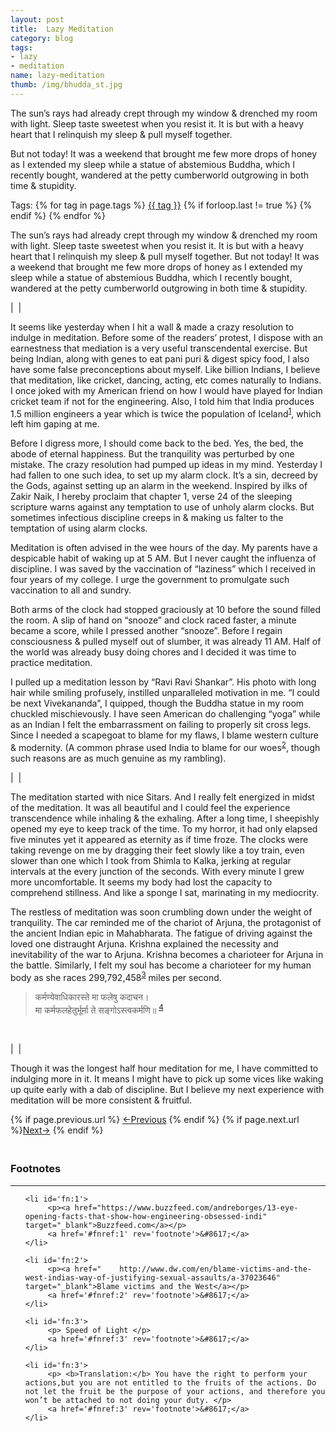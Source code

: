 ```yaml
---
layout: post
title:  Lazy Meditation 
category: blog
tags:
- lazy 
- meditation
name: lazy-meditation
thumb: /img/bhudda_st.jpg
---
```



The sun’s rays had already crept through my window & drenched my room with light. Sleep taste sweetest when you resist it. It is but with a heavy heart that I relinquish my sleep & pull myself together. 

<p>But not today! It was a weekend that brought me few more drops of honey as I extended my sleep while a statue of abstemious Buddha, which I recently bought, wandered at the petty cumberworld outgrowing in both time & stupidity.</p><!-- truncate_here -->
<p>Tags: {% for tag in page.tags %} <a class="mytag" href="/tag/{{ tag }}" title="View posts tagged with &quot;{{ tag }}&quot;">{{ tag }}</a>  {% if forloop.last != true %} {% endif %} {% endfor %} </p>


The sun’s rays had already crept through my window & drenched my room with light. Sleep taste sweetest when you resist it. It is but with a heavy heart that I relinquish my sleep & pull myself together. But not today! It was a weekend that brought me few more drops of honey as I extended my sleep while a statue of abstemious Buddha, which I recently bought, wandered at the petty cumberworld outgrowing in both time & stupidity.

| <img align="center" src="{{ root_url }}/img/bhudda_st.jpg" alt="" /> |

It seems like yesterday when I hit a wall & made a crazy resolution to indulge in meditation. Before some of the readers’ protest, I dispose with an earnestness that mediation is a very useful transcendental exercise. But being Indian, along with genes to eat pani puri & digest spicy food, I also have some false preconceptions about myself. Like billion Indians, I believe that meditation, like cricket, dancing, acting, etc comes naturally to Indians. I once joked with my American friend on how I would have played for Indian cricket team if not for the engineering. Also, I told him that India produces 1.5 million engineers a year which is twice the population of Iceland<sup><a href='#fn:1' rel='footnote'>1</a></sup>, which left him gaping at me.


Before I digress more, I should come back to the bed. Yes, the bed, the abode of eternal happiness. But the tranquility was perturbed by one mistake. The crazy resolution had pumped up ideas in my mind. Yesterday I had fallen to one such idea, to set up my alarm clock. It’s a sin, decreed by the Gods, against setting up an alarm in the weekend. Inspired by ilks of Zakir Naik, I hereby proclaim that chapter 1, verse 24 of the sleeping scripture warns against any temptation to use of unholy alarm clocks. But sometimes infectious discipline creeps in & making us falter to the temptation of using alarm clocks.

Meditation is often advised in the wee hours of the day. My parents have a despicable habit of waking up at 5 AM. But I never caught the influenza of discipline. I was saved by the vaccination of “laziness” which I received in four years of my college. I urge the government to promulgate such vaccination to all and sundry.


Both arms of the clock had stopped graciously at 10 before the sound filled the room. A slip of hand on “snooze” and clock raced faster, a minute became a score, while I pressed another “snooze”. Before I regain consciousness & pulled myself out of slumber, it was already 11 AM. Half of the world was already busy doing chores and I decided it was time to practice meditation.


I pulled up a meditation lesson by “Ravi Ravi Shankar”. His photo with long hair while smiling profusely, instilled unparalleled motivation in me. “I could be next Vivekananda”, I quipped, though the Buddha statue in my room chuckled mischievously. I have seen American do challenging “yoga” while as an Indian I felt the embarrassment on failing to properly sit cross legs. Since I needed a scapegoat to blame for my flaws, I blame western culture & modernity. (A common phrase used India to blame for our woes<sup><a href='#fn:2' rel='footnote'>2</a></sup>, though such reasons are as much genuine as my rambling).

| <img align="center" src="{{ root_url }}/img/dog_yoga.jpg" alt="" /> |


The meditation started with nice Sitars. And I really felt energized in midst of the meditation. It was all beautiful and I could feel the experience transcendence while inhaling & the exhaling. After a long time, I sheepishly opened my eye to keep track of the time. To my horror, it had only elapsed five minutes yet it appeared as eternity as if time froze. The clocks were taking revenge on me by dragging their feet slowly like a toy train, even slower than one which I took from Shimla to Kalka, jerking at regular intervals at the every junction of the seconds. With every minute I grew more uncomfortable. It seems my body had lost the capacity to comprehend stillness. And like a sponge I sat, marinating in my mediocrity.

The restless of meditation was soon crumbling down under the weight of tranquility. The car reminded me of the chariot of Arjuna, the protagonist of the ancient Indian epic in Mahabharata. The fatigue of driving against the loved one distraught Arjuna. Krishna explained the necessity and inevitability of the war to Arjuna. Krishna becomes a charioteer for Arjuna in the battle. Similarly, I felt my soul has become a charioteer for my human body as she races 299,792,458<sup><a href='#fn:3' rel='footnote'>3</a></sup> miles per second.


<blockquote>
कर्मण्येवाधिकारस्ते मा फलेषु कदाचन।
<br>मा कर्मफलहेतुर्भूर्मा ते सङ्गोऽस्त्वकर्मणि॥
<sup><a href='#fn:4' rel='footnote'>4</a></sup><br>
</blockquote><br>

| <img align="center" src="{{ root_url }}/img/gita.jpg" alt="" /> |

<p>Though it was the longest half hour meditation for me, I have committed to indulging more in it. It means I might have to pick up some vices like waking up quite early with a dab of discipline. But I believe my next experience with meditation will be more consistent & fruitful.</p>

<nav class="pagination clear" style="padding-bottom:20px;">
{% if page.previous.url %} <a class="prev-item" href="{{page.previous.url}}" title="Previous Post: {{page.previous.title}}">&larr;Previous</a>   {% endif %}  {% if page.next.url %}<a class="next-item" href="{{page.next.url}}" title="Next Post: {{page.next.title}}">Next&rarr;</a>         {% endif %}
</nav>



<div class='footnotes'><h3>Footnotes</h3><hr />
  <ol>


    <li id='fn:1'>
         <p><a href="https://www.buzzfeed.com/andreborges/13-eye-opening-facts-that-show-how-engineering-obsessed-indi" target="_blank">Buzzfeed.com</a></p>
         <a href='#fnref:1' rev='footnote'>&#8617;</a>
    </li>
    
    <li id='fn:2'>
         <p><a href="    http://www.dw.com/en/blame-victims-and-the-west-indias-way-of-justifying-sexual-assaults/a-37023646" target="_blank">Blame victims and the West</a></p>
         <a href='#fnref:2' rev='footnote'>&#8617;</a>
    </li>
    
    <li id='fn:3'>
         <p> Speed of Light </p>
         <a href='#fnref:3' rev='footnote'>&#8617;</a>
    </li>
    
    <li id='fn:3'>
         <p> <b>Translation:</b> You have the right to perform your actions,but you are not entitled to the fruits of the actions. Do not let the fruit be the purpose of your actions, and therefore you won’t be attached to not doing your duty. </p>
         <a href='#fnref:3' rev='footnote'>&#8617;</a>
    </li>
    
    
  </ol>
</div>
